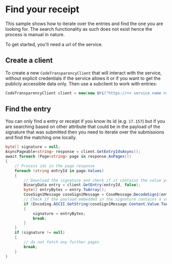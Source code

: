 # Find your receipt

<!-- cspell:ignore cose -->

This sample shows how to iterate over the entries and find the one you are looking for. 
The search functionality as such does not exist hence the process is manual in nature.

To get started, you'll need a url of the service.

## Create a client

To create a new `CodeTransparencyClient` that will interact with the service, without explicit credentials if the service allows it or if you 
want to get the publicly accessible data only. Then use a subclient to work with entries:

```C# Snippet:CodeTransparencySample4_CreateClient
CodeTransparencyClient client = new(new Uri("https://<< service name >>.confidential-ledger.azure.com"), null);
```

## Find the entry

You can only find a entry or receipt if you know its id (e.g. `17.157`) but if you are searching based on other attribute that could be in the payload of the signature that was submitted then you need to iterate over the submissions and find the matching one locally.

```C# Snippet:CodeTransparencySample4_IterateOverEntries
byte[] signature = null;
AsyncPageable<string> response = client.GetEntryIdsAsync();
await foreach (Page<string> page in response.AsPages())
{
    // Process ids in the page response
    foreach (string entryId in page.Values)
    {
        // Download the signature and check if it contains the value you are looking for
        BinaryData entry = client.GetEntry(entryId, false);
        byte[] entryBytes = entry.ToArray();
        CoseSign1Message coseSign1Message = CoseMessage.DecodeSign1(entryBytes);
        // Check if the payload embedded in the signature contains a value
        if (Encoding.ASCII.GetString(coseSign1Message.Content.Value.ToArray()).Contains("\"foo\""))
        {
            signature = entryBytes;
            break;
        }
    }
    if (signature != null)
    {
        // do not fetch any further pages
        break;
    }
}
```
